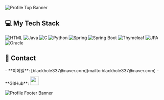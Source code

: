 ![Profile Top Banner](https://capsule-render.vercel.app/api?type=waving&color=gradient&height=240&section=header&text=Hyunho%20Na&fontAlign=15&fontAlignY=35&fontSize=40&fontColor=ffffff&desc&descAlign=16&descAlignY=50&background=linear-gradient(to%20right,%20#6A0D91,%20#A020F0))



<h2>💻 My Tech Stack</h2>

![HTML](https://img.shields.io/badge/-HTML-E34F26?style=for-the-badge&logo=html5&logoColor=ffffff)
![Java](https://img.shields.io/badge/-Java-E34F26?style=for-the-badge&logo=java&logoColor=ffffff)
![C](https://img.shields.io/badge/-C-00599C?style=for-the-badge&logo=c&logoColor=ffffff)
![Python](https://img.shields.io/badge/-Python-306998?style=for-the-badge&logo=python&logoColor=ffffff)
![Spring](https://img.shields.io/badge/-Spring-6DB33F?style=for-the-badge&logo=spring&logoColor=ffffff)
![Spring Boot](https://img.shields.io/badge/-Spring%20Boot-6DB33F?style=for-the-badge&logo=spring-boot&logoColor=ffffff)
![Thymeleaf](https://img.shields.io/badge/-Thymeleaf-003300?style=for-the-badge&logo=thymeleaf&logoColor=ffffff)
![JPA](https://img.shields.io/badge/-JPA-2C3E50?style=for-the-badge&logo=hibernate&logoColor=ffffff)
![Oracle](https://img.shields.io/badge/-Oracle-F80000?style=for-the-badge&logo=oracle&logoColor=ffffff)


<h2>🔗 Contact</h2>
- **이메일**: [blackhole337@naver.com](mailto:blackhole337@naver.com)
- **GitHub**: <a href="https://github.com/hyunhod">
  <img src="https://user-images.githubusercontent.com/68724828/185908612-22f4d219-78a7-4de7-bb02-deecaa63bffa.png" height="28px" style="margin-top: 10px" />
  </a>



![Profile Footer Banner](https://capsule-render.vercel.app/api?type=waving&color=gradient&height=100&section=footer&fontAlign=15&fontAlignY=60&fontSize=20&fontColor=ffffff&background=linear-gradient(to%20right,%20#6A0D91,%20#A020F0))



